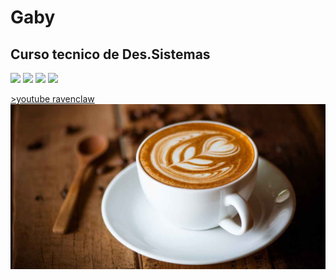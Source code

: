 # Gaby
## Curso tecnico de Des.Sistemas
<img height="200px" src="https://cdn.jsdelivr.net/gh/devicons/devicon/icons/coffeescript/coffeescript-original.svg" /> <img height="200px" src="https://cdn.jsdelivr.net/gh/devicons/devicon/icons/phalcon/phalcon-original.svg" />  <img height="200px" src="https://cdn.jsdelivr.net/gh/devicons/devicon/icons/latex/latex-original.svg" /> <img height="200px" src="https://cdn.jsdelivr.net/gh/devicons/devicon/icons/phoenix/phoenix-plain.svg" />
          
  <a href="https://www.youtube.com/watch?v=r3xE2TmqpKQ&t=3s"> >youtube ravenclaw</a>
<img src="coffee62.jpg"/>
